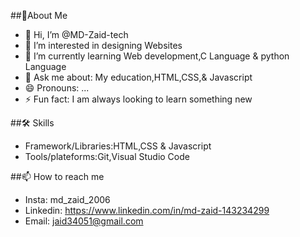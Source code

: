 ##🚀About Me
- 👋 Hi, I’m @MD-Zaid-tech
- 👀 I’m interested in designing Websites
- 🌱 I’m currently learning Web development,C Language & python Language
- 💬 Ask me about: My education,HTML,CSS,& Javascript
- 😄 Pronouns: ...
- ⚡ Fun fact: I am always looking to learn something new
  
##🛠️ Skills
- Framework/Libraries:HTML,CSS & Javascript
- Tools/plateforms:Git,Visual Studio Code
  
##📫 How to reach me
- Insta: md_zaid_2006
- Linkedin: https://www.linkedin.com/in/md-zaid-143234299
- Email: jaid34051@gmail.com


